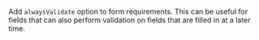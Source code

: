 Add `alwaysValidate` option to form requirements. This can be useful for fields that can also
perform validation on fields that are filled in at a later time.
